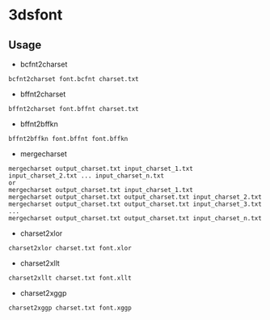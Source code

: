# 3dsfont

## Usage

- bcfnt2charset
~~~
bcfnt2charset font.bcfnt charset.txt
~~~

- bffnt2charset
~~~
bffnt2charset font.bffnt charset.txt
~~~

- bffnt2bffkn
~~~
bffnt2bffkn font.bffnt font.bffkn
~~~

- mergecharset
~~~
mergecharset output_charset.txt input_charset_1.txt input_charset_2.txt ... input_charset_n.txt
or
mergecharset output_charset.txt input_charset_1.txt
mergecharset output_charset.txt output_charset.txt input_charset_2.txt
mergecharset output_charset.txt output_charset.txt input_charset_3.txt
...
mergecharset output_charset.txt output_charset.txt input_charset_n.txt
~~~

- charset2xlor
~~~
charset2xlor charset.txt font.xlor
~~~

- charset2xllt
~~~
charset2xllt charset.txt font.xllt
~~~

- charset2xggp
~~~
charset2xggp charset.txt font.xggp
~~~
